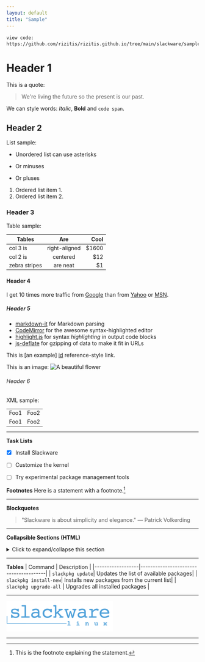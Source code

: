 ```yaml
---
layout: default
title: "Sample"
---
```

```
view code: https://github.com/rizitis/rizitis.github.io/tree/main/slackware/sample.md
```

# Header 1

This is a quote:

> We\'re living the future so
> the present is our past.

We can style words: *Italic*, **Bold** and `code span`.

## Header 2

List sample:

* Unordered list can use asterisks
- Or minuses
+ Or pluses

1. Ordered list item 1.
1. Ordered list item 2.

### Header 3

Table sample:

| Tables | Are | Cool | 
| ------------- |:-------------:| -----:| 
| col 3 is | right-aligned | $1600 | 
| col 2 is | centered | $12 | 
| zebra stripes | are neat | $1 |

#### Header 4

I get 10 times more traffic from [Google][1] than from [Yahoo][2] or [MSN][3].

[1]: http://google.com/        'Google'
[2]: http://search.yahoo.com/  "Yahoo Search"
[3]: http://search.msn.com/    (MSN Search)

##### Header 5

* [markdown-it](https://github.com/markdown-it/markdown-it) for Markdown parsing
* [CodeMirror](http://codemirror.net/) for the awesome syntax-highlighted editor
* [highlight.js](http://softwaremaniacs.org/soft/highlight/en/) for syntax _highlighting_ in output code blocks
* [js-deflate](https://github.com/dankogai/js-deflate) for gzipping of data to make it fit in URLs

This is [an example] [id] reference-style link.

[id]: http://example.com/ 'Optional Title Here'

This is an image:
![A beautiful flower](../dita/flowers/images/Chrysanthemums.jpg "Chrysanthemum")

###### Header 6

XML sample:
<table>
   <tr>
      <td>Foo1</td>
      <td>Foo2</td>
   </tr>
   <tr>
      <td>Foo1</td>
      <td>Foo2</td>
   </tr>
</table>

---

**Task Lists**
- [x] Install Slackware
- [ ] Customize the kernel
- [ ] Try experimental package management tools


**Footnotes**
Here is a statement with a footnote.[^1]

---

**Blockquotes**
> "Slackware is about simplicity and elegance."
> — Patrick Volkerding

---
**Collapsible Sections (HTML)**
<details>
  <summary>Click to expand/collapse this section</summary>

  Here is some hidden content about advanced Slackware kernel tweaks. Add any lengthy instructions or additional notes here.

</details>

---

**Tables**
| Command          | Description                           |
|------------------|---------------------------------------|
| `slackpkg update`| Updates the list of available packages|
| `slackpkg install-new`| Installs new packages from the current list|
| `slackpkg upgrade-all` | Upgrades all installed packages  |


---

[![CLICK_ME](./images/slackware_logo_med.png)](https://www.youtube.com/watch?v=ikawDkK7Qns)

---
[^1]: This is the footnote explaining the statement.